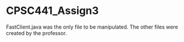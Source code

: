 # CPSC441_Assign3
FastClient.java was the only file to be manipulated. The other files were created by the professor.
